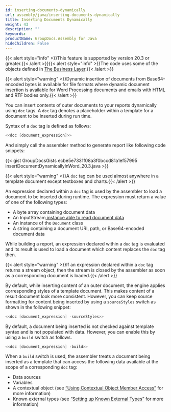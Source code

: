 ```yaml
---
id: inserting-documents-dynamically
url: assembly/java/inserting-documents-dynamically
title: Inserting Documents Dynamically
weight: 43
description: ""
keywords: 
productName: GroupDocs.Assembly for Java
hideChildren: False
---
```

{{< alert style="info" >}}This feature is supported by version 20.3 or greater.{{< /alert >}}{{< alert style="info" >}}The code uses some of the objects defined in [The Business Layer](https://docs.groupdocs.com/assembly/java/the-business-layer/).{{< /alert >}}

{{< alert style="warning" >}}Dynamic insertion of documents from Base64-encoded bytes is available for file formats where dynamic document insertion is available for Word Processing documents and emails with HTML and RTF bodies only.{{< /alert >}}

You can insert contents of outer documents to your reports dynamically using `doc` tags. A `doc` tag denotes a placeholder within a template for a document to be inserted during run time.

Syntax of a `doc` tag is defined as follows:

```java
<<doc [document_expression]>>
```

And simply call the assembler method to generate report like following code snippets:

{{< gist GroupDocsGists ecbe5e7331f08a3f0bccd81a1ef57995 insertDocumentDynamicallyInWord_20.3.java >}}

{{< alert style="warning" >}}A `doc` tag can be used almost anywhere in a template document except textboxes and charts.{{< /alert >}}

An expression declared within a `doc` tag is used by the assembler to load a document to be inserted during runtime. The expression must return a value of one of the following types:

*   A byte array containing document data
*   An InputStream[ instance able to read document data](http://msdn.microsoft.com/en-us/library/system.io.stream(v=vs.110).aspx)
*   An instance of the `Document` class
*   A string containing a document URI, path, or Base64-encoded document data

While building a report, an expression declared within a `doc` tag is evaluated and its result is used to load a document which content replaces the `doc` tag then.

{{< alert style="warning" >}}If an expression declared within a `doc` tag returns a stream object, then the stream is closed by the assembler as soon as a corresponding document is loaded.{{< /alert >}}

By default, while inserting content of an outer document, the engine applies corresponding styles of a template document. This makes content of a result document look more consistent. However, you can keep source formatting for content being inserted by using a `sourceStyles` switch as shown in the following snippet:

```java
<<doc [document_expression] -sourceStyles>>
```

By default, a document being inserted is not checked against template syntax and is not populated with data. However, you can enable this by using a `build` switch as follows.

```java
<<doc [document_expression] -build>>
```

When a `build` switch is used, the assembler treats a document being inserted as a template that can access the following data available at the scope of a corresponding `doc` tag:

*   Data sources
*   Variables
*   A contextual object (see [“Using Contextual Object Member Access”](https://docs.groupdocs.com/assembly/java/template-syntax-part-1-of-2/#using-contextual-object-member-access) for more information)
*   Known external types (see [“Setting up Known External Types”](https://docs.groupdocs.com/assembly/java/groupdocs-assembly-engine-apis/#setting-up-known-external-types) for more information)

